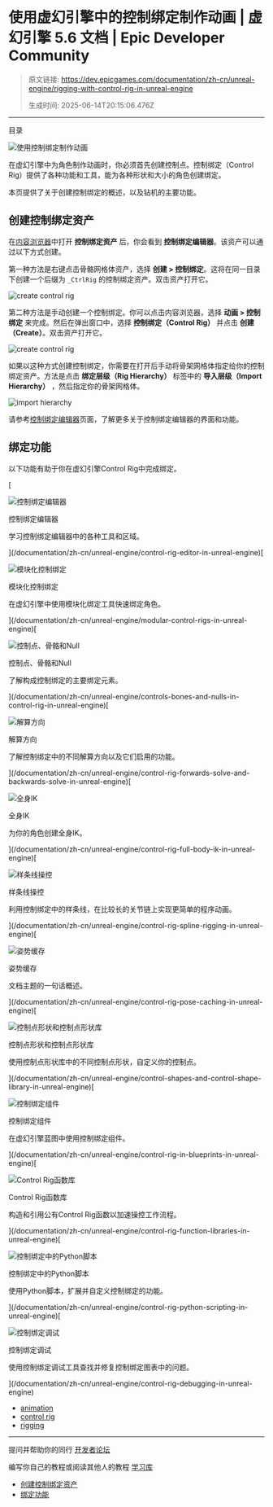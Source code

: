 # 使用虚幻引擎中的控制绑定制作动画 | 虚幻引擎 5.6 文档 | Epic Developer Community

> 原文链接: https://dev.epicgames.com/documentation/zh-cn/unreal-engine/rigging-with-control-rig-in-unreal-engine
> 
> 生成时间: 2025-06-14T20:15:06.476Z

---

目录

![使用控制绑定制作动画](https://dev.epicgames.com/community/api/documentation/image/4634f59d-1e86-48ad-b2ea-b4eec418815a?resizing_type=fill&width=1920&height=335)

在虚幻引擎中为角色制作动画时，你必须首先创建控制点。控制绑定（Control Rig）提供了各种功能和工具，能为各种形状和大小的角色创建绑定。

本页提供了关于创建控制绑定的概述，以及钻机的主要功能。

## 创建控制绑定资产

在[内容浏览器](/documentation/zh-cn/unreal-engine/content-browser-in-unreal-engine)中打开 **控制绑定资产** 后，你会看到 **控制绑定编辑器**。该资产可以通过以下方式创建。

第一种方法是右键点击骨骼网格体资产，选择 **创建 > 控制绑定**。这将在同一目录下创建一个后缀为 `_CtrlRig` 的控制绑定资产。双击资产打开它。

![create control rig](https://d1iv7db44yhgxn.cloudfront.net/documentation/images/46b2e847-c8d5-47a5-8156-5aa652e8ddee/createcontrolrig.png)

第二种方法是手动创建一个控制绑定。你可以点击内容浏览器，选择 **动画 > 控制绑定** 来完成。然后在弹出窗口中，选择 **控制绑定（Control Rig）** 并点击 **创建（Create）**。双击资产打开它。

![create control rig](https://d1iv7db44yhgxn.cloudfront.net/documentation/images/7b647163-ce16-41cf-95bd-d1f60a93d824/createcontrolrig2.png)

如果以这种方式创建控制绑定，你需要在打开后手动将骨架网格体指定给你的控制绑定资产。方法是点击 **绑定层级（Rig Hierarchy）** 标签中的 **导入层级（Import Hierarchy）** ，然后指定你的骨架网格体。

![import hierarchy](https://d1iv7db44yhgxn.cloudfront.net/documentation/images/b2eba8e1-f4f6-418b-bb95-af413c67d609/importhierarchy.png)

请参考[控制绑定编辑器](/documentation/zh-cn/unreal-engine/control-rig-editor-in-unreal-engine)页面，了解更多关于控制绑定编辑器的界面和功能。

## 绑定功能

以下功能有助于你在虚幻引擎Control Rig中完成绑定。

[

![控制绑定编辑器](images/static/document_list/empty_thumbnail.svg)

控制绑定编辑器

学习控制绑定编辑器中的各种工具和区域。





](/documentation/zh-cn/unreal-engine/control-rig-editor-in-unreal-engine)[

![模块化控制绑定](images/static/document_list/empty_thumbnail.svg)

模块化控制绑定

在虚幻引擎中使用模块化绑定工具快速绑定角色。





](/documentation/zh-cn/unreal-engine/modular-control-rigs-in-unreal-engine)[

![控制点、骨骼和Null](images/static/document_list/empty_thumbnail.svg)

控制点、骨骼和Null

了解构成控制绑定的主要绑定元素。





](/documentation/zh-cn/unreal-engine/controls-bones-and-nulls-in-control-rig-in-unreal-engine)[

![解算方向](images/static/document_list/empty_thumbnail.svg)

解算方向

了解控制绑定中的不同解算方向以及它们启用的功能。





](/documentation/zh-cn/unreal-engine/control-rig-forwards-solve-and-backwards-solve-in-unreal-engine)[

![全身IK](images/static/document_list/empty_thumbnail.svg)

全身IK

为你的角色创建全身IK。





](/documentation/zh-cn/unreal-engine/control-rig-full-body-ik-in-unreal-engine)[

![样条线操控](images/static/document_list/empty_thumbnail.svg)

样条线操控

利用控制绑定中的样条线，在比较长的关节链上实现更简单的程序动画。





](/documentation/zh-cn/unreal-engine/control-rig-spline-rigging-in-unreal-engine)[

![姿势缓存](images/static/document_list/empty_thumbnail.svg)

姿势缓存

文档主题的一句话概述。





](/documentation/zh-cn/unreal-engine/control-rig-pose-caching-in-unreal-engine)[

![控制点形状和控制点形状库](images/static/document_list/empty_thumbnail.svg)

控制点形状和控制点形状库

使用控制点形状库中的不同控制点形状，自定义你的控制点。





](/documentation/zh-cn/unreal-engine/control-shapes-and-control-shape-library-in-unreal-engine)[

![控制绑定组件](images/static/document_list/empty_thumbnail.svg)

控制绑定组件

在虚幻引擎蓝图中使用控制绑定组件。





](/documentation/zh-cn/unreal-engine/control-rig-in-blueprints-in-unreal-engine)[

![Control Rig函数库](images/static/document_list/empty_thumbnail.svg)

Control Rig函数库

构造和引用公有Control Rig函数以加速操控工作流程。





](/documentation/zh-cn/unreal-engine/control-rig-function-libraries-in-unreal-engine)[

![控制绑定中的Python脚本](images/static/document_list/empty_thumbnail.svg)

控制绑定中的Python脚本

使用Python脚本，扩展并自定义控制绑定的功能。





](/documentation/zh-cn/unreal-engine/control-rig-python-scripting-in-unreal-engine)[

![控制绑定调试](images/static/document_list/empty_thumbnail.svg)

控制绑定调试

使用控制绑定调试工具查找并修复控制绑定图表中的问题。





](/documentation/zh-cn/unreal-engine/control-rig-debugging-in-unreal-engine)

-   [animation](https://dev.epicgames.com/community/search?query=animation)
-   [control rig](https://dev.epicgames.com/community/search?query=control%20rig)
-   [rigging](https://dev.epicgames.com/community/search?query=rigging)

* * *

提问并帮助你的同行 [开发者论坛](https://forums.unrealengine.com/categories?tag=unreal-engine)

编写你自己的教程或阅读其他人的教程 [学习库](https://dev.epicgames.com/community/unreal-engine/learning)

-   [创建控制绑定资产](/documentation/zh-cn/unreal-engine/rigging-with-control-rig-in-unreal-engine#%E5%88%9B%E5%BB%BA%E6%8E%A7%E5%88%B6%E7%BB%91%E5%AE%9A%E8%B5%84%E4%BA%A7)
-   [绑定功能](/documentation/zh-cn/unreal-engine/rigging-with-control-rig-in-unreal-engine#%E7%BB%91%E5%AE%9A%E5%8A%9F%E8%83%BD)